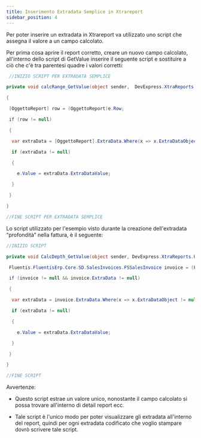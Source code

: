 ```yaml
---
title: Inserimento Extradata Semplice in Xtrareport
sidebar_position: 4
---
```


Per poter inserire un extradata in Xtrareport va utilizzato uno script che assegna il valore a un campo calcolato.

Per prima cosa aprire il report corretto, creare un nuovo campo calcolato, all'interno dello script di GetValue inserire il seguente script e sostituire a ciò che c'è tra parentesi quadre i valori corretti: 

```csharp
 //INIZIO SCRIPT PER EXTRADATA SEMPLICE

private void calcRange_GetValue(object sender,  DevExpress.XtraReports.UI.GetValueEventArgs e)

{

 [OggettoReport] row = (OggettoReport)e.Row;

 if (row != null)

 {

  var extraData = [OggettoReport].ExtraData.Where(x => x.ExtraDataObject != null && x.ExtraDataObject.Code == “[OggettoExtraData]”).FirstOrDefault();

  if (extraData != null)

  {

    e.Value = extraData.ExtraDataValue;

  }

 }

}

//FINE SCRIPT PER EXTRADATA SEMPLICE
```
Lo script utilizzato per l'esempio visto durante la creazione dell'extradata “profondità” nella fattura, è il seguente:

```csharp
//INIZIO SCRIPT

private void CalcDepth_GetValue(object sender, DevExpress.XtraReports.UI.GetValueEventArgs e) {

 Fluentis.FluentisErp.Core.SD.SalesInvoices.FSSalesInvoice invoice = (Fluentis.FluentisErp.Core.SD.SalesInvoices.FSSalesInvoice)e.Row;

 if (invoice != null && invoice.ExtraData != null)

 {

  var extraData = invoice.ExtraData.Where(x => x.ExtraDataObject != null && x.ExtraDataObject.Code == "Depth").FirstOrDefault();

  if (extraData != null)

  {

    e.Value = extraData.ExtraDataValue;

  }

 }

}

//FINE SCRIPT
```

Avvertenze: 

 - Questo script estrae un valore unico, nonostante il campo calcolato si possa trovare all'interno di detail report ecc.

- Tale script è l'unico modo per poter visualizzare gli extradata all'interno del report, quindi per ogni extradata codificato che voglio stampare dovrò scrivere tale script.